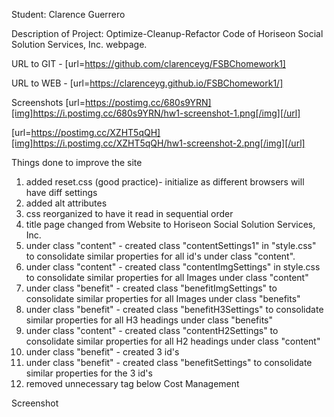 Student: Clarence Guerrero

Description of Project: Optimize-Cleanup-Refactor Code of Horiseon Social Solution Services, Inc. webpage.

URL to GIT - [url=https://github.com/clarenceyg/FSBChomework1]

URL to WEB - [url=https://clarenceyg.github.io/FSBChomework1/]

Screenshots
[url=https://postimg.cc/680s9YRN][img]https://i.postimg.cc/680s9YRN/hw1-screenshot-1.png[/img][/url]

[url=https://postimg.cc/XZHT5qQH][img]https://i.postimg.cc/XZHT5qQH/hw1-screenshot-2.png[/img][/url]

Things done to improve the site
1. added reset.css (good practice)- initialize as different browsers will have diff settings
2. added alt attributes
3. css reorganized to have it read in sequential order
4. title page changed from Website to Horiseon Social Solution Services, Inc.
5. under class "content" - created class "contentSettings1" in "style.css" to consolidate similar properties for all id's under class "content". 
6.  under class "content" - created class "contentImgSettings" in style.css to consolidate similar properties for all Images under class "content"
7.  under class "benefit" - created class "benefitImgSettings" to consolidate similar properties for all Images under class "benefits"
8.  under class "benefit" - created class "benefitH3Settings" to consolidate similar properties for all H3 headings under class "benefits"
9.  under class "content" - created class "contentH2Settings" to consolidate similar properties for all H2 headings under class "content"
10. under class "benefit" - created 3 id's
11. under class "benefit" - created class "benefitSettings" to consolidate similar properties for the 3 id's
12. removed unnecessary </img> tag below Cost Management

Screenshot